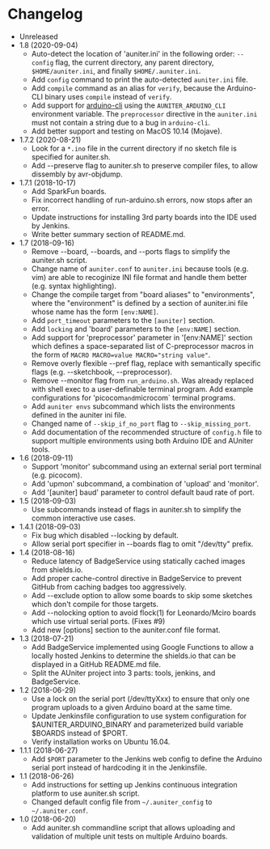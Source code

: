 # Changelog

* Unreleased
* 1.8 (2020-09-04)
    * Auto-detect the location of 'auniter.ini' in the following order:
      `--config` flag, the current directory, any parent directory,
      `$HOME/auniter.ini`, and finally `$HOME/.auniter.ini`.
    * Add `config` command to print the auto-detected `auniter.ini` file.
    * Add `compile` command as an alias for `verify`, because the Arduino-CLI
      binary uses `compile` instead of `verify`.
    * Add support for [arduino-cli](https://github.com/arduino/arduino-cli)
      using the `AUNITER_ARDUINO_CLI` environment variable. The `preprocessor`
      directive in the `auniter.ini` must not contain a string due to a bug in
      `arduino-cli`.
    * Add better support and testing on MacOS 10.14 (Mojave).
* 1.7.2 (2020-08-21)
    * Look for a `*.ino` file in the current directory if no sketch file is
      specified for auniter.sh.
    * Add --preserve flag to auniter.sh to preserve compiler files, to allow
      dissembly by avr-objdump.
* 1.7.1 (2018-10-17)
    * Add SparkFun boards.
    * Fix incorrect handling of run-arduino.sh errors, now stops after an error.
    * Update instructions for installing 3rd party boards into the IDE used
      by Jenkins.
    * Write better summary section of README.md.
* 1.7 (2018-09-16)
    * Remove --board, --boards, and --ports flags to simplify the auniter.sh
      script.
    * Change name of `auniter.conf` to `auniter.ini` because tools (e.g. vim)
      are able to recoginize INI file format and handle them better
      (e.g. syntax highlighting).
    * Change the compile target from "board aliases" to "environments", where
      the "environment" is defined by a section of auniter.ini file whose name
      has the form `[env:NAME]`.
    * Add `port_timeout` parameters to the `[auniter]` section.
    * Add `locking` and 'board' parameters to the `[env:NAME]` section.
    * Add support for 'preprocessor' parameter in '[env:NAME]' section
      which defines a space-separated list of C-preprocessor macros in the
      form of `MACRO MACRO=value MACRO="string value"`.
    * Remove overly flexible --pref flag, replace with semantically specific
      flags (e.g. --sketchbook, --preprocessor).
    * Remove --monitor flag from `run_arduino.sh`. Was already replaced with
      shell exec to a user-definable terminal program. Add example
      configurations for 'picocom` and `microcom` terminal programs.
    * Add `auniter envs` subcommand which lists the environments defined in the
      auniter ini file.
    * Changed name of `--skip_if_no_port` flag to `--skip_missing_port`.
    * Add documentation of the recommended structure of `config.h` file to
      support multiple environments using both Arduino IDE and AUniter tools.
* 1.6 (2018-09-11)
    * Support 'monitor' subcommand using an external serial port terminal
      (e.g. picocom).
    * Add 'upmon' subcommand, a combination of 'upload' and 'monitor'.
    * Add '[auniter] baud' parameter to control default baud rate of port.
* 1.5 (2018-09-03)
    * Use subcommands instead of flags in auniter.sh to simplify the
      common interactive use cases.
* 1.4.1 (2018-09-03)
    * Fix bug which disabled --locking by default.
    * Allow serial port specifier in --boards flag to omit "/dev/tty" prefix.
* 1.4 (2018-08-16)
    * Reduce latency of BadgeService using statically cached images
      from shields.io.
    * Add proper cache-control directive in BadgeService to prevent GitHub
      from caching badges too aggressively.
    * Add --exclude option to allow some boards to skip some sketches which
      don't compile for those targets.
    * Add --nolocking option to avoid flock(1) for Leonardo/Mciro boards
      which use virtual serial ports. (Fixes #9)
    * Add new [options] section to the auniter.conf file format.
* 1.3 (2018-07-21)
    * Add BadgeService implemented using Google Functions to allow a locally
      hosted Jenkins to determine the shields.io that can be displayed in
      a GitHub README.md file.
    * Split the AUniter project into 3 parts: tools, jenkins, and
      BadgeService.
* 1.2 (2018-06-29)
    * Use a lock on the serial port (/dev/ttyXxx) to ensure that
      only one program uploads to a given Arduino board at the same time.
    * Update Jenkinsfile configuration to use system configuration for
      $AUNITER_ARDUINO_BINARY and parameterized build variable $BOARDS
      instead of $PORT.
    * Verify installation works on Ubuntu 16.04.
* 1.1.1 (2018-06-27)
    * Add `$PORT` parameter to the Jenkins web config to define the Arduino
      serial port instead of hardcoding it in the Jenkinsfile.
* 1.1 (2018-06-26)
    * Add instructions for setting up Jenkins continuous integration platform
      to use auniter.sh script.
    * Changed default config file from `~/.auniter_config` to `~/.auniter.conf`.
* 1.0 (2018-06-20)
    * Add auniter.sh commandline script that allows uploading and validation
      of multiple unit tests on multiple Arduino boards.
